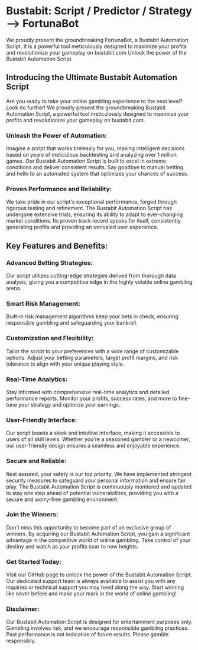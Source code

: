 # Bustabit: Script / Predictor / Strategy --> FortunaBot
We proudly present the groundbreaking FortunaBot, a Bustabit Automation Script. It is a powerful tool meticulously designed to maximize your profits and revolutionize your gameplay on bustabit.com Unlock the power of the Bustabit Automation Script

## Introducing the Ultimate Bustabit Automation Script

Are you ready to take your online gambling experience to the next level? Look no further! We proudly present the groundbreaking Bustabit Automation Script, a powerful tool meticulously designed to maximize your profits and revolutionize your gameplay on bustabit.com.

### Unleash the Power of Automation:
Imagine a script that works tirelessly for you, making intelligent decisions based on years of meticulous backtesting and analyzing over 1 million games. Our Bustabit Automation Script is built to excel in extreme conditions and deliver consistent results. Say goodbye to manual betting and hello to an automated system that optimizes your chances of success.

### Proven Performance and Reliability:
We take pride in our script's exceptional performance, forged through rigorous testing and refinement. The Bustabit Automation Script has undergone extensive trials, ensuring its ability to adapt to ever-changing market conditions. Its proven track record speaks for itself, consistently generating profits and providing an unrivaled user experience.

## Key Features and Benefits:
  
### Advanced Betting Strategies: 
Our script utilizes cutting-edge strategies derived from thorough data analysis, giving you a competitive edge in the highly volatile online gambling arena.
  
### Smart Risk Management: 
Built-in risk management algorithms keep your bets in check, ensuring responsible gambling and safeguarding your bankroll.

### Customization and Flexibility: 
Tailor the script to your preferences with a wide range of customizable options. Adjust your betting parameters, target profit margins, and risk tolerance to align with your unique 
playing style.

### Real-Time Analytics: 
  Stay informed with comprehensive real-time analytics and detailed performance reports. Monitor your profits, success rates, and more to fine-tune your strategy and optimize your earnings.

### User-Friendly Interface: 
Our script boasts a sleek and intuitive interface, making it accessible to users of all skill levels. Whether you're a seasoned gambler or a newcomer, our user-friendly design ensures a seamless and enjoyable experience.

### Secure and Reliable:
Rest assured, your safety is our top priority. We have implemented stringent security measures to safeguard your personal information and ensure fair play. The Bustabit Automation Script is continuously monitored and updated to stay one step ahead of potential vulnerabilities, providing you with a secure and worry-free gambling environment.

### Join the Winners:
Don't miss this opportunity to become part of an exclusive group of winners. By acquiring our Bustabit Automation Script, you gain a significant advantage in the competitive world of online gambling. Take control of your destiny and watch as your profits soar to new heights.

### Get Started Today:
Visit our GitHub page to unlock the power of the Bustabit Automation Script. Our dedicated support team is always available to assist you with any inquiries or technical support you may need along the way. Start winning like never before and make your mark in the world of online gambling!

### Disclaimer: 
Our Bustabit Automation Script is designed for entertainment purposes only. Gambling involves risk, and we encourage responsible gambling practices. Past performance is not indicative of future results. Please gamble responsibly.
